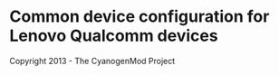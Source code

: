 Common device configuration for Lenovo Qualcomm devices
==============================

Copyright 2013 - The CyanogenMod Project
